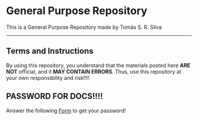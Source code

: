 # General Purpose Repository

This is a General Purpose Repository made by Tomás S. R. Silva

---

## Terms and Instructions

By using this repository, you understand that the materials posted here **ARE NOT** official, and it **MAY CONTAIN ERRORS**. Thus, use this repository at your own responsibility and risk!!!!

## PASSWORD FOR DOCS!!!!

Answer the following [Form](https://docs.google.com/forms/d/e/1FAIpQLSeshrfb1zWlTBHztSXJV-WztryTm5-unypEn8LMp-AFoFY7_g/viewform?usp=sf_link) to get your password!

